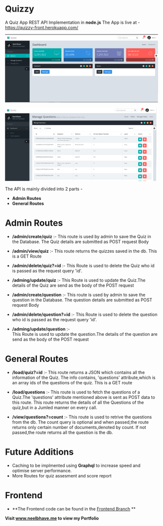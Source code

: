 # Quizzy
A Quiz App REST API Implementation in **node.js**
The App is live at - https://quizzy-front.herokuapp.com/

![Admin Panel](https://github.com/neelgeek/Quizzy/blob/frontend/assets/img/panel.png)

![Question Panel](https://github.com/neelgeek/Quizzy/blob/frontend/assets/img/ques.png)

The API is mainly divided into 2 parts -
- **Admin Routes**
- **General Routes**


# Admin Routes 

- **/admin/create/quiz** :-
  This route is used by admin to save the Quiz in the Database. The Quiz details are submitted as POST request Body
  
 - **/admin/view/quiz** :- 
  This route returns the quizzes saved in the db. This is a GET Route
 
 - **/admin/delete/quiz?=id** :- 
  This Route is used to delete the Quiz who id is passed as the request query 'id'.
  
 - **/adming/update/quiz** :- 
  This Route is used to update the Quiz.The details of the Quiz are send as the body of the POST request
  
- **/admin/create/question** :- 
  This route is used by admin to save the question in the Database. The question details are submitted as POST request Body
  
 - **/admin/delete/question?=id** :- 
  This Route is used to delete the question who id is passed as the request query 'id'.
  
 - **/adming/update/question** :-  
  This Route is used to update the question.The details of the question are send as the body of the POST request
 
# General Routes

- **/load/quiz?=id** :- 
  This route returns a JSON which contains all the information of the Quiz. The info contains, 'questions' attribute,which is an array     ids   of   the questions of the quiz. This is a GET route

- **/load/questions** :- 
  This route is used to fetch the questions of a Quiz.The 'questions' attribute mentioned above is sent as POST data to this route. This   route returns the details of all the Questions of the quiz,but in a Jumled manner on every call.
  
- **/view/questions?=count** :- 
  This route is used to retrive the questions from the db. The count query is optional and when passed,the route returns only certain     number of documents,denoted by count. If not passed,the route returns all the question is the db.

# Future Additions
- Caching to be implmented using **Graphql** to increase speed and optimise server performance.
- More Routes for quiz assesment and score report

# Frontend
- **The Frontend code can be found in the [Frontend Branch](https://github.com/neelgeek/Quizzy/tree/frontend) **

**Visit www.neelbhave.me to view my Portfolio**

